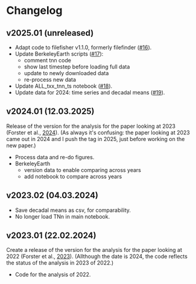 
# Changelog

## v2025.01 (unreleased)

- Adapt code to filefisher v1.1.0, formerly filefinder ([#16](https://github.com/ClimateIndicator/cip_extremes/pull/16)).
- Update BerkeleyEarth scripts ([#17](https://github.com/ClimateIndicator/cip_extremes/pull/17)):
  - comment tnn code
  - show last timestep before loading full data
  - update to newly downloaded data
  - re-process new data
- Update ALL_txx_tnn_ts notebook ([#18](https://github.com/ClimateIndicator/cip_extremes/pull/18)).
- Update data for 2024: time series and decadal means ([#19](https://github.com/ClimateIndicator/cip_extremes/pull/19)).

## v2024.01 (12.03.2025)

Release of the version for the analysis for the paper looking at 2023 (Forster et al., [2024](https://doi.org/10.5194/essd-16-2625-2024)). (As always it's confusing: the paper looking at 2023 came out in 2024 and I push the tag in 2025, just before working on the new paper.)

- Process data and re-do figures.
- BerkeleyEarth
  - version data to enable comparing across years
  - add notebook to compare across years

## v2023.02 (04.03.2024)

- Save decadal means as csv, for comparability.
- No longer load TNn in main notebook.

## v2023.01 (22.02.2024)

Create a release of the version for the analysis for the paper looking at 2022 (Forster et al., [2023](https://essd.copernicus.org/articles/15/2295/2023/)). (Allthough the date is 2024, the code reflects the status of the analysis in 2023 of 2022.)

* Code for the analysis of 2022.
